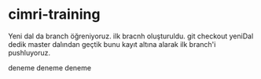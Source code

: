 # cimri-training


Yeni dal da branch öğreniyoruz.
ilk bracnh oluşturuldu.
git checkout yeniDal dedik master dalından geçtik
bunu kayıt altına alarak ilk branch'i pushluyoruz.

deneme deneme deneme